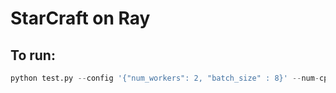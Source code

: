 # StarCraft on Ray

## To run:
```python
python test.py --config '{"num_workers": 2, "batch_size" : 8}' --num-cpus 8
```